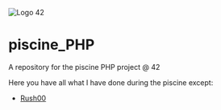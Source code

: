 ![Logo 42](http://www.guidedelamobilite.com/wp-content/uploads/2017/01/ecole_42_guide_de_la_mobilite.jpg)
# piscine_PHP
A repository for the piscine PHP project @ 42

Here you have all what I have done during the piscine except:

- [Rush00](https://github.com/fherbine/PHP42-Rush00)
